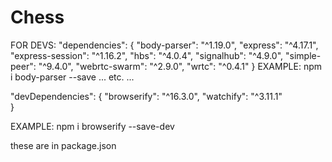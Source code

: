 # Chess
FOR DEVS:
"dependencies": {
    "body-parser": "^1.19.0",
    "express": "^4.17.1",
    "express-session": "^1.16.2",
    "hbs": "^4.0.4",
    "signalhub": "^4.9.0",
    "simple-peer": "^9.4.0",
    "webrtc-swarm": "^2.9.0",
    "wrtc": "^0.4.1"
}
EXAMPLE:
npm i body-parser --save
... etc. ...

"devDependencies": {
    "browserify": "^16.3.0",
    "watchify": "^3.11.1"    
}

EXAMPLE:
npm i browserify --save-dev

these are in package.json
